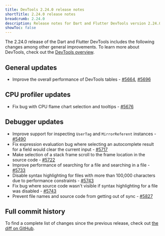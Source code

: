 ```yaml
---
title: DevTools 2.24.0 release notes
shortTitle: 2.24.0 release notes
breadcrumb: 2.24.0
description: Release notes for Dart and Flutter DevTools version 2.24.0.
showToc: false
---
```


The 2.24.0 release of the Dart and Flutter DevTools
includes the following changes among other general improvements.
To learn more about DevTools, check out the
[DevTools overview](https://docs.flutter.dev/tools/devtools).

## General updates

* Improve the overall performance of DevTools tables -
  [#5664](https://github.com/flutter/devtools/pull/5664),
  [#5696](https://github.com/flutter/devtools/pull/5696)

## CPU profiler updates

* Fix bug with CPU flame chart selection and tooltips -
  [#5676](https://github.com/flutter/devtools/pull/5676)

## Debugger updates

* Improve support for inspecting
  `UserTag` and `MirrorReferent` instances -
  [#5490](https://github.com/flutter/devtools/pull/5490)
* Fix expression evaluation bug where
  selecting an autocomplete result for a field would clear the current input -
  [#5717](https://github.com/flutter/devtools/pull/5717)
* Make selection of a stack frame
  scroll to the frame location in the source code -
  [#5722](https://github.com/flutter/devtools/pull/5722)
* Improve performance of searching for a file and searching in a file -
  [#5733](https://github.com/flutter/devtools/pull/5733)
* Disable syntax highlighting for files with more than 100,000 characters
  due to performance constraints -
  [#5743](https://github.com/flutter/devtools/pull/5743)
* Fix bug where source code wasn't visible if
  syntax highlighting for a file was disabled -
  [#5743](https://github.com/flutter/devtools/pull/5743)
* Prevent file names and source code from getting out of sync -
  [#5827](https://github.com/flutter/devtools/pull/5827)

## Full commit history

To find a complete list of changes since the previous release,
check out
[the diff on GitHub](https://github.com/flutter/devtools/compare/v2.23.1...v2.24.0).
